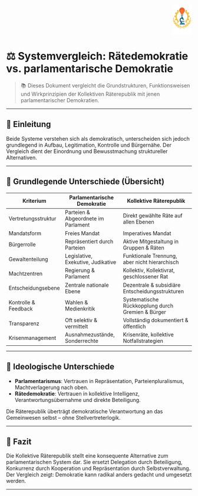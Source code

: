 <p align="right">
  <img src="https://raw.githubusercontent.com/hades-dux/Kollektive-Raeterepublik/main/Meta_und_Systemstruktur/logo_offiziell.png" alt="Logo der Kollektiven Räterepublik" height="80">
</p>

<!--
Autor: Fabio Weidner
Version: 1.0
Sektion: Meta & Systemstruktur
Veröffentlichung: April 2025
-->

# ⚖️ Systemvergleich: Rätedemokratie vs. parlamentarische Demokratie

> 📚 Dieses Dokument vergleicht die Grundstrukturen, Funktionsweisen und Wirkprinzipien der Kollektiven Räterepublik mit jenen parlamentarischer Demokratien.

---

## 🧭 Einleitung

Beide Systeme verstehen sich als demokratisch, unterscheiden sich jedoch grundlegend in Aufbau, Legitimation, Kontrolle und Bürgernähe. Der Vergleich dient der Einordnung und Bewusstmachung struktureller Alternativen.

---

## 🧩 Grundlegende Unterschiede (Übersicht)

| Kriterium                    | Parlamentarische Demokratie            | Kollektive Räterepublik                  |
|-----------------------------|----------------------------------------|------------------------------------------|
| Vertretungsstruktur         | Parteien & Abgeordnete im Parlament    | Direkt gewählte Räte auf allen Ebenen    |
| Mandatsform                 | Freies Mandat                          | Imperatives Mandat                       |
| Bürgerrolle                 | Repräsentiert durch Parteien           | Aktive Mitgestaltung in Gruppen & Räten  |
| Gewaltenteilung             | Legislative, Exekutive, Judikative     | Funktionale Trennung, aber nicht hierarchisch |
| Machtzentren                | Regierung & Parlament                  | Kollektiv, Kollektivrat, geschlossener Rat |
| Entscheidungsebene          | Zentrale nationale Ebene               | Dezentrale & subsidiäre Entscheidungsstrukturen |
| Kontrolle & Feedback        | Wahlen & Medienkritik                  | Systematische Rückkopplung durch Gremien & Bürger |
| Transparenz                 | Oft selektiv & vermittelt              | Vollständig dokumentiert & öffentlich     |
| Krisenmanagement            | Ausnahmezustände, Sonderrechte         | Krisenräte, kollektive Notfallstrategien |

---

## 🧠 Ideologische Unterschiede

- **Parlamentarismus**: Vertrauen in Repräsentation, Parteienpluralismus, Machtverlagerung nach oben.
- **Rätedemokratie**: Vertrauen in kollektive Intelligenz, Verantwortungsübernahme und direkte Beteiligung.

Die Räterepublik überträgt demokratische Verantwortung an das Gemeinwesen selbst – ohne Stellvertreterlogik.

---

## 📌 Fazit

Die Kollektive Räterepublik stellt eine konsequente Alternative zum parlamentarischen System dar. Sie ersetzt Delegation durch Beteiligung, Konkurrenz durch Kooperation und Repräsentation durch Selbstverwaltung. Der Vergleich zeigt: Demokratie kann radikal anders gedacht und umgesetzt werden.

---

